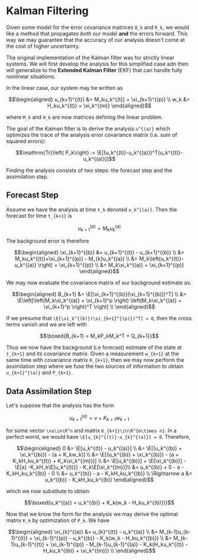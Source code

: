 # Kalman Filtering 
Given some model for the error covariance matrices ``Q_k`` and ``R_k``, we would like a method that propagates *both* our model **and** the errors forward. This way we may guarantee that the accuracy of our analysis doesn't come at the cost of higher uncertainty. 

The original implementation of the Kalman filter was for strictly linear systems. We will first develop the analysis for this simplified case adn then will generalize to the **Extended Kalman Filter** (EKF) that can handle fully nonlinear situations.

In the linear case, our system may be written as 
```math
\begin{aligned}
    u_{k+1}^{(t)} &= M_ku_k^{(t)} + \xi_{k+1}^{(p)} \\ 
    w_k &= H_ku_k^{(t)} + \xi_k^{(m)}
\end{aligned}
```
where ``M_k`` and ``H_k`` are now matrices defining the linear problem. 

The goal of the Kalman filter is to derive the analysis ``u^{(a)}`` which optimizes the trace of the analysis error covariance matrix (i.e. sum of squared errors): 
```math
\mathrm{Tr}\left( P_k\right) := \E[(u_k^{(t)}-u_k^{(a)})^T(u_k^{(t)}-u_k^{(a)})]
```
Finding the analysis consists of two steps: the forecast step and the assimilation step.


## Forecast Step
Assume we have the analysis at time ``t_k`` denoted ``u_k^{(a)}``. Then the forecast for time ``t_{k+1}`` is
```math
    u_{k+1}^{(b)} = M_ku_k^{(a)}
```
The background error is therefore 
```math
\begin{aligned}
    \xi_{k+1}^{(b)} &= u_{k+1}^{(t)} - u_{k+1}^{(b)} \\ 
    &= M_ku_k^{(t)}+\xi_{k+1}^{(p)} - M_{k}u_k^{(a)} \\ 
    &= M_k\left(u_k^{(t)}-u_k^{(a)} \right) + \xi_{k+1}^{(p)} \\ 
    &= M_k\xi_k^{(a)} + \xi_{k+1}^{(p)}
\end{aligned}
```
We may now evaluate the covariance matrix of our background estimate as: 
```math
\begin{aligned}
    B_{k+1} &= \E[\xi_{k+1}^{(b)}(\xi_{k+1}^{(b)})^T] \\ 
    &= \E\left[\left(M_k\xi_k^{(a)} + \xi_{k+1}^p \right) \left(M_k\xi_k^{(a)} + \xi_{k+1}^p \right)^T \right] \\ 
\end{aligned}
```
If we presume that ``\E[\xi_k^{(b)}(\xi_{k+1}^{(p)})^T] = 0``, then the cross terms vanish and we are left with 
```math
\boxed{B_{k+1} = M_kP_kM_k^T + Q_{k+1}}
```

Thus we now have the background (i.e forecast) estimate of the state at ``t_{k+1}`` and its covariance matrix. Given a measurement ``w_{k+1}`` at the same time with covariance matrix ``R_{k+1}``, then we may now perform the assimilation step where we fuse the two sources of information to obtain ``u_{k+1}^{(a)}`` and ``P_{k+1}``.

## Data Assimilation Step
Let's suppose that the analysis has the form 
```math
u_{k+1}^{(a)} = \nu + K_{k+1}w_{k+1}
```
for some vector ``\nu\in\R^n`` and matrix ``K_{k+1}\in\R^{m\times n}``. In a perfect world, we would have ``\E[u_{k}^{(t)}-u_{k}^{(a)}] = 0``. Therefore, 
```math
\begin{aligned}
    0 &= \E[u_k^{(t)} - u_k^{(a)}] \\ 
    &= \E[(u_k^{(b)} + \xi_k^{(b)}) - (a + K_kw_k)] \\ 
    &= \E[(u_k^{(b)} + \xi_k^{(b)}) - (a + K_kH_ku_k^{(t)} + K_k\xi_k^{(m)})] \\ 
    &= \E[u_k^{(b)}] + \E[\xi_k^{(b)}] - \E[a] -K_kH_k\E[u_k^{(t)}] - K_k\E[\xi_k^{(m)}]\\
    &= u_k^{(b)} + 0 - a - K_kH_ku_k^{(b)} - 0 \\ 
    &= u_k^{(b)} - a - K_kH_ku_k^{(b)} \\ 
    \Rightarrow a &= u_k^{(b)} - K_kH_ku_k^{(b)}
\end{aligned}
```
which we now substitute to obtain 
```math
\boxed{u_k^{(a)} = u_k^{(b)} + K_k(w_k - H_ku_k^{(b)})}
```

Now that we know the form for the analysis we may derive the optimal matrix `K_k` by optimization of `P_k`. We have
```math
\begin{aligned}
    \xi_{k}^{(a)} &= u_{k}^{(t)} - u_k^{(a)} \\ 
    &= M_{k-1}u_{k-1}^{(t)} + \xi_{k-1}^{(p)} - u_k^{(b)} - K_k(w_k - H_ku_k^{(b)}) \\ 
    &= M_{k-1}u_{k-1}^{(t)} + \xi_{k-1}^{(p)} - M_{k-1}u_{k-1}^{(a)} - K_k(H_ku_k^{(t)} - H_ku_k^{(b)} + \xi_k^{(m)}) \\ 
\end{aligned}
```
